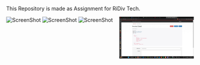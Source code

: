 This Repository is made as Assignment for RiDiv Tech.

<picture>
  <source media="(max-width: 767px)" srcset="">
  <img align="right" alt="" src="./Screenshots/invoice.png" width=200px>
</picture>

![ScreenShot](https://raw.github.com/{jigs-bot}/{InvoiceAPI}/{main}/{Screenshots/invoice.png})
![ScreenShot](https://raw.github.com/{jigs-bot}/{InvoiceAPI}/{main}/{Screenshots/InvoiceDetail.png})
![ScreenShot](https://raw.github.com/{jigs-bot}/{InvoiceAPI}/{main}/{Screenshots/InvoiceList.png})
